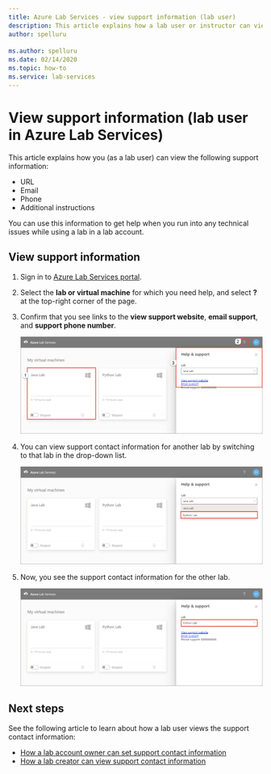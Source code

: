 ```yaml
---
title: Azure Lab Services - view support information (lab user)
description: This article explains how a lab user or instructor can view support information that he/she can use to get help. 
author: spelluru

ms.author: spelluru
ms.date: 02/14/2020
ms.topic: how-to
ms.service: lab-services
---
```

# View support information (lab user in Azure Lab Services)
This article explains how you (as a lab user) can view the following support information:

- URL
- Email
- Phone
- Additional instructions

You can use this information to get help when you run into any technical issues while using a lab in a lab account.

 
## View support information
1. Sign in to [Azure Lab Services portal](https://labs.azure.com).
2. Select the **lab or virtual machine** for which you need help, and select **?** at the top-right corner of the page. 
3. Confirm that you see links to the **view support website**, **email support**, and **support phone number**.

    ![View support information](../media/lab-user-support-information/support-information.png)
4. You can view support contact information for another lab by switching to that lab in the drop-down list. 

    ![Switch to another lab](../media/lab-user-support-information/switch-another-lab.png)
5. Now, you see the support contact information for the other lab. 

    ![Other lab's support information](../media/lab-user-support-information/second-lab-support-information.png)

## Next steps
See the following article to learn about how a lab user views the support contact information:

- [How a lab account owner can set support contact information](lab-account-owner-support-information.md)
- [How a lab creator can view support contact information](view-contact-information-lab-creator.md)
